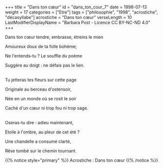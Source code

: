 +++
title = "Dans ton cœur"
id = "dans_ton_cour_7"
date = 1998-07-13
weight = 17
categories = ["Etre"]
tags = ["philosophie", "1998", "acrostiche", "décasyllabe"]
acrostiche = "Dans ton cœur"
verseLength = 10
LastModifierDisplayName = "Barbara Post - Licence CC BY-NC-ND 4.0"
+++

Dans ton cœur tendre, embrasse, étreins le mien

Amoureux doux de ta folle bohème;

Ne l'entends-tu ? Le souffle du poème

Suggère au doigt : ne défais pas le lien.

 \
Tu jetteras tes fleurs sur cette page

Originale au berceau d'ostensoir,

Née en un monde où se rosit le soir

Caché d'un cœur ni trop fou ni trop sage.

 \
Oseras-tu dire : adieu maintenant,

Etoile à l'ombre, au pleur de cet été ?

Une chandelle a consumé clarté,

Rêve tombé sur le chemin tournant.

{{% notice style="primary" %}}
Acrostiche : Dans ton cœur
{{% /notice %}}
